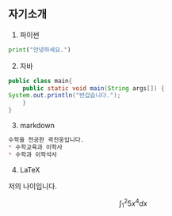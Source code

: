 ## 자기소개
1. 파이썬
```python
print("안녕하세요.")
```

2. 자바
```java
public class main{
    public static void main(String args[]) {
System.out.println("반갑습니다.");
    }
}
```

3. markdown
```markdown
수학을 전공한 곽진웅입니다.
* 수학교육과 이학사
* 수학과 이학석사
```

4. LaTeX
   
저의 나이입니다.
```math
\int_1^2 5x^4 dx
```
